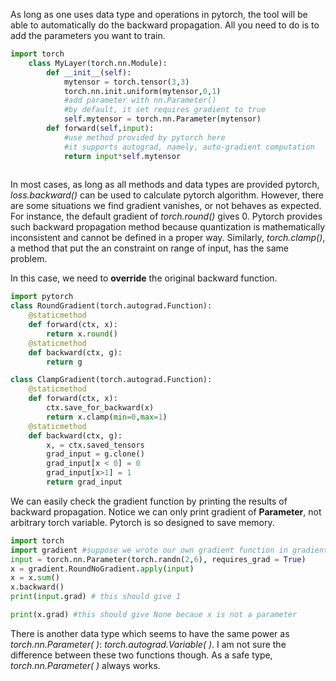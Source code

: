 As long as one uses data type and operations in pytorch, the tool will be able to automatically do the backward propagation. All you need to do is to add the parameters you want to train.

```python
import torch
	class MyLayer(torch.nn.Module):
    	def __init__(self):
            mytensor = torch.tensor(3,3)
            torch.nn.init.uniform(mytensor,0,1)
            #add parameter with nn.Parameter()
            #by default, it set requires gradient to true
            self.mytensor = torch.nn.Parameter(mytensor)
     	def forward(self,input):
            #use method provided by pytorch here
            #it supports autograd, namely, auto-gradient computation
            return input*self.mytensor
    
```



In most cases, as long as all methods and data types are provided pytorch, *loss.backward()* can be used to calculate pytorch algorithm. However, there are some situations we find gradient vanishes, or not behaves as expected. For instance,  the default gradient of *torch.round()* gives 0. Pytorch provides such backward propagation method because quantization is mathematically inconsistent and cannot be defined in a proper way. Similarly, *torch.clamp()*, a method that put the an constraint on range of input, has the same problem.

In this case, we need to __override__ the original backward function.

```python
import pytorch
class RoundGradient(torch.autograd.Function):
    @staticmethod
    def forward(ctx, x):
        return x.round()
    @staticmethod
    def backward(ctx, g):
        return g 

class ClampGradient(torch.autograd.Function):
    @staticmethod
    def forward(ctx, x):
        ctx.save_for_backward(x)
        return x.clamp(min=0,max=1)
    @staticmethod
    def backward(ctx, g):
        x, = ctx.saved_tensors
        grad_input = g.clone()
        grad_input[x < 0] = 0
        grad_input[x>1] = 1
        return grad_input
```



We can easily check the gradient function by printing the results of backward propagation. Notice we can only print gradient of __Parameter__, not arbitrary torch variable. Pytorch is so designed to save memory.

```python
import torch
import gradient #suppose we wrote our own gradient function in gradient.py
input = torch.nn.Parameter(torch.randn(2,6), requires_grad = True)
x = gradient.RoundNoGradient.apply(input)
x = x.sum()
x.backward()
print(input.grad) # this should give 1

print(x.grad) #this should give None becaue x is not a parameter
```



There is another data type which seems to have the same power as *torch.nn.Parameter( )*: *torch.autograd.Variable( )*. I am not sure the difference between these two functions though. As a safe type, *torch.nn.Parameter( )* always works.

